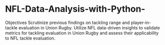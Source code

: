 # NFL-Data-Analysis-with-Python-

Objectives
Scrutinize previous findings on tackling range and player-in-tackle evaluation in Union Rugby.
Utilize NFL data-driven insights to validate metrics for tackling evaluation in Union Rugby and assess their applicability to NFL tackle evaluation.
